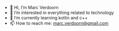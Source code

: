 - 👋 Hi, I’m Marc Verdoorn
- 👀 I’m interested in everything related to technology
- 🌱 I’m currently learning kotlin and c++
- 📫 How to reach me: marc.verdoorn@gmail.com

<!---
marcverdoorn/marcverdoorn is a ✨ special ✨ repository because its `README.md` (this file) appears on your GitHub profile.
You can click the Preview link to take a look at your changes.
--->
